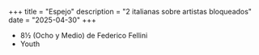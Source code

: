 +++
title = "Espejo"
description = "2 italianas sobre artistas bloqueados"
date = "2025-04-30"
+++

* 8½ (Ocho y Medio) de Federico Fellini
* Youth
